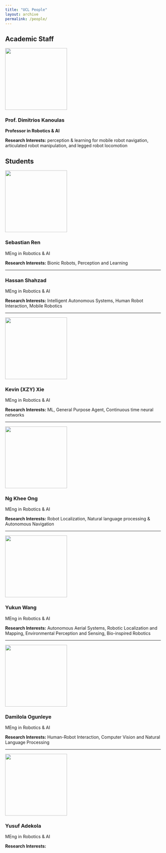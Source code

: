 ```yaml
---
title: "UCL People"
layout: archive
permalink: /people/
---
```


## Academic Staff
<img src='https://rpl-as-ucl.github.io/raindrops-wildfire/images/logos/DimitriosKanoulas.png' width="200">

### Prof. Dimitrios Kanoulas

**Professor in Robotics & AI**

**Research Interests:** perception & learning for mobile robot navigation, articulated robot manipulation, and legged robot locomotion


## Students

<img src='https://rpl-as-ucl.github.io/raindrops-wildfire/images/logos/SebastianRen.png' width="200">

### Sebastian Ren

MEng in Robotics & AI

**Research Interests:** Bionic Robots, Perception and Learning

---

### Hassan Shahzad

MEng in Robotics & AI

**Research Interests:** Intelligent Autonomous Systems, Human Robot Interaction, Mobile Robotics

---

<img src='https://rpl-as-ucl.github.io/raindrops-wildfire/images/logos/KevinXZYXie.png' width="200">

### Kevin (XZY) Xie

MEng in Robotics & AI

**Research Interests:** ML, General Purpose Agent, Continuous time neural networks

---

<img src='https://rpl-as-ucl.github.io/raindrops-wildfire/images/logos/NgKheeOng.png' width="200">

### Ng Khee Ong

MEng in Robotics & AI

**Research Interests:** Robot Localization, Natural language processing & Autonomous Navigation

---

<img src='https://rpl-as-ucl.github.io/raindrops-wildfire/images/logos/YukunWang.png' width="200">

### Yukun Wang

MEng in Robotics & AI

**Research Interests:** Autonomous Aerial Systems, Robotic Localization and Mapping, Environmental Perception and Sensing, Bio-inspired Robotics

---

<img src='https://rpl-as-ucl.github.io/raindrops-wildfire/images/logos/DamilolaOgunleye.png' width="200">

### Damilola Ogunleye

MEng in Robotics & AI

**Research Interests:** Human-Robot Interaction, Computer Vision and Natural Language Processing


---

<img src='https://rpl-as-ucl.github.io/raindrops-wildfire/images/logos/YusufHeadshot.png' width="200">

### Yusuf Adekola

MEng in Robotics & AI

**Research Interests:** 
